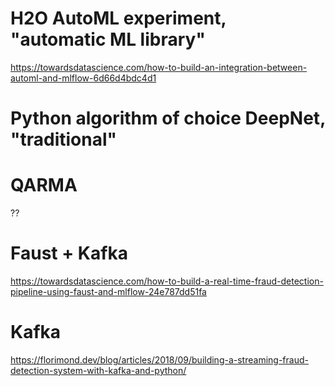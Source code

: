 # H2O AutoML experiment, "automatic ML library"
https://towardsdatascience.com/how-to-build-an-integration-between-automl-and-mlflow-6d66d4bdc4d1
# Python algorithm of choice DeepNet, "traditional"
# QARMA
??
# Faust + Kafka
https://towardsdatascience.com/how-to-build-a-real-time-fraud-detection-pipeline-using-faust-and-mlflow-24e787dd51fa
# Kafka
https://florimond.dev/blog/articles/2018/09/building-a-streaming-fraud-detection-system-with-kafka-and-python/